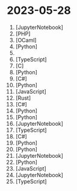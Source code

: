 # 2023-05-28

1. [](https://github.comundefined "QLoRA: Efficient Finetuning of Quantized LLMs") [JupyterNotebook]
2. [](https://github.comundefined "10分钟搭建自己可免费商用的ChatGPT环境，搭建简单，包含用户，订单，任务，付费等功能") [PHP]
3. [](https://github.comundefined "") [OCaml]
4. [](https://github.comundefined "You like pytorch? You like micrograd? You love tinygrad! ❤️") [Python]
5. [](https://github.comundefined "A GPT-4 AI Tutor Prompt for customizable personalized learning experiences.") 
6. [](https://github.comundefined "TypeScript for Tiny IoT Devices") [TypeScript]
7. [](https://github.comundefined "A C Compiler that fits in the 512 byte boot sector of an x86 machine") [C]
8. [](https://github.comundefined "InternGPT (iGPT) is an open source demo platform where you can easily showcase your AI models. Now it supports DragGAN, ChatGPT, ImageBind, multimodal chat like GPT-4, SAM, interactive image editing, etc. Try it at igpt.opengvlab.com (支持DragGAN、ChatGPT、ImageBind、SAM的在线Demo系统)") [Python]
9. [](https://github.comundefined "Windows system utilities to maximize productivity") [C#]
10. [](https://github.comundefined "Online Demo and Implementation of DragGAN - Drag Your GAN: Interactive Point-based Manipulation on the Generative Image Manifold （DragGAN 全功能实现，在线Demo，本地部署试用，代码、模型已全部开源，支持Windows, macOS, Linux）") [Python]
11. [](https://github.comundefined "🍦VanJS: World's smallest reactive UI framework") [JavaScript]
12. [](https://github.comundefined "ranger-like terminal file manager written in Rust") [Rust]
13. [](https://github.comundefined "Integrate cutting-edge LLM technology quickly and easily into your apps") [C#]
14. [](https://github.comundefined "") [Python]
15. [](https://github.comundefined "潘多拉，一个让你呼吸顺畅的ChatGPT。Pandora, a ChatGPT that helps you breathe smoothly.") [Python]
16. [](https://github.comundefined "Examples and guides for using the OpenAI API") [JupyterNotebook]
17. [](https://github.comundefined "Immersive Dual Web Page Translation Extension - 沉浸式双语网页翻译扩展") [TypeScript]
18. [](https://github.comundefined "Windows Dev Home Application") [C#]
19. [](https://github.comundefined "LAVIS - A One-stop Library for Language-Vision Intelligence") [Python]
20. [](https://github.comundefined "⚡ Building applications with LLMs through composability ⚡") [Python]
21. [](https://github.comundefined "The official documentation and code samples for the Vector search feature (preview) in Azure Cognitive Search.") [JupyterNotebook]
22. [](https://github.comundefined "Real-time face swap for PC streaming or video calls") [Python]
23. [](https://github.comundefined "The most comprehensive database of Chinese poetry 🧶最全中华古诗词数据库, 唐宋两朝近一万四千古诗人, 接近5.5万首唐诗加26万宋诗. 两宋时期1564位词人，21050首词。") [JavaScript]
24. [](https://github.comundefined "Sample code and notebooks for Generative AI on Google Cloud") [JupyterNotebook]
25. [](https://github.comundefined "带有用户管理和后台管理系统的 ChatGPT WebUI") [TypeScript]
